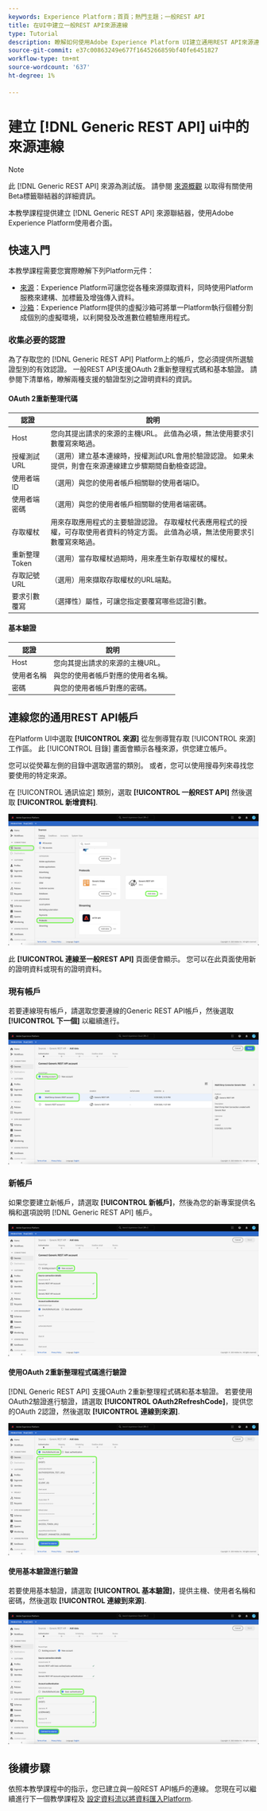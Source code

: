```yaml
---
keywords: Experience Platform；首頁；熱門主題；一般REST API
title: 在UI中建立一般REST API來源連線
type: Tutorial
description: 瞭解如何使用Adobe Experience Platform UI建立通用REST API來源連線。
source-git-commit: e37c00863249e677f1645266859bf40fe6451827
workflow-type: tm+mt
source-wordcount: '637'
ht-degree: 1%

---
```


# 建立 [!DNL Generic REST API] ui中的來源連線

>[!NOTE]
>
> 此 [!DNL Generic REST API] 來源為測試版。 請參閱 [來源概觀](../../../../home.md#terms-and-conditions) 以取得有關使用Beta標籤聯結器的詳細資訊。

本教學課程提供建立 [!DNL Generic REST API] 來源聯結器，使用Adobe Experience Platform使用者介面。

## 快速入門

本教學課程需要您實際瞭解下列Platform元件：

* [來源](../../../../home.md)：Experience Platform可讓您從各種來源擷取資料，同時使用Platform服務來建構、加標籤及增強傳入資料。
* [沙箱](../../../../../sandboxes/home.md)：Experience Platform提供的虛擬沙箱可將單一Platform執行個體分割成個別的虛擬環境，以利開發及改進數位體驗應用程式。

### 收集必要的認證

為了存取您的 [!DNL Generic REST API] Platform上的帳戶，您必須提供所選驗證型別的有效認證。 一般REST API支援OAuth 2重新整理程式碼和基本驗證。 請參閱下清單格，瞭解兩種支援的驗證型別之證明資料的資訊。

#### OAuth 2重新整理代碼

| 認證 | 說明 |
| --- | --- |
| Host | 您向其提出請求的來源的主機URL。 此值為必填，無法使用要求引數覆寫來略過。 |
| 授權測試URL | （選用）建立基本連線時，授權測試URL會用於驗證認證。 如果未提供，則會在來源連線建立步驟期間自動檢查認證。 |
| 使用者端ID | （選用）與您的使用者帳戶相關聯的使用者端ID。 |
| 使用者端密碼 | （選用）與您的使用者帳戶相關聯的使用者端密碼。 |
| 存取權杖 | 用來存取應用程式的主要驗證認證。 存取權杖代表應用程式的授權，可存取使用者資料的特定方面。 此值為必填，無法使用要求引數覆寫來略過。 |
| 重新整理Token | （選用）當存取權杖過期時，用來產生新存取權杖的權杖。 |
| 存取記號URL | （選用）用來擷取存取權杖的URL端點。 |
| 要求引數覆寫 | （選擇性）屬性，可讓您指定要覆寫哪些認證引數。 |


#### 基本驗證

| 認證 | 說明 |
| --- | --- |
| Host | 您向其提出請求的來源的主機URL。 |
| 使用者名稱 | 與您的使用者帳戶對應的使用者名稱。 |
| 密碼 | 與您的使用者帳戶對應的密碼。 |

## 連線您的通用REST API帳戶

在Platform UI中選取 **[!UICONTROL 來源]** 從左側導覽存取 [!UICONTROL 來源] 工作區。 此 [!UICONTROL 目錄] 畫面會顯示各種來源，供您建立帳戶。

您可以從熒幕左側的目錄中選取適當的類別。 或者，您可以使用搜尋列來尋找您要使用的特定來源。

在 [!UICONTROL 通訊協定] 類別，選取 **[!UICONTROL 一般REST API]** 然後選取 **[!UICONTROL 新增資料]**.

![目錄](../../../../images/tutorials/create/generic-rest/catalog.png)

此 **[!UICONTROL 連線至一般REST API]** 頁面便會顯示。 您可以在此頁面使用新的證明資料或現有的證明資料。

### 現有帳戶

若要連線現有帳戶，請選取您要連線的Generic REST API帳戶，然後選取 **[!UICONTROL 下一個]** 以繼續進行。

![現有](../../../../images/tutorials/create/generic-rest/existing.png)

### 新帳戶

如果您要建立新帳戶，請選取 **[!UICONTROL 新帳戶]**，然後為您的新專案提供名稱和選項說明 [!DNL Generic REST API] 帳戶。

![新](../../../../images/tutorials/create/generic-rest/new.png)

#### 使用OAuth 2重新整理程式碼進行驗證

[!DNL Generic REST API] 支援OAuth 2重新整理程式碼和基本驗證。 若要使用OAuth2驗證進行驗證，請選取 **[!UICONTROL OAuth2RefreshCode]**，提供您的OAuth 2認證，然後選取 **[!UICONTROL 連線到來源]**.

![](../../../../images/tutorials/create/generic-rest/oauth2.png)

#### 使用基本驗證進行驗證

若要使用基本驗證，請選取 **[!UICONTROL 基本驗證]**，提供主機、使用者名稱和密碼，然後選取 **[!UICONTROL 連線到來源]**.

![](../../../../images/tutorials/create/generic-rest/basic-authentication.png)

## 後續步驟

依照本教學課程中的指示，您已建立與一般REST API帳戶的連線。 您現在可以繼續進行下一個教學課程及 [設定資料流以將資料匯入Platform](../../dataflow/protocols.md).
